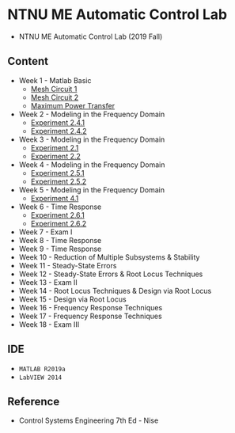 # NTNU ME Automatic Control Lab
* NTNU ME Automatic Control Lab (2019 Fall)
## Content
* Week 1 - Matlab Basic
  * [Mesh Circuit 1](Week%201/Mesh%20Circuit%201/README.md)
  * [Mesh Circuit 2](Week%201/Mesh%20Circuit%202/README.md)
  * [Maximum Power Transfer](Week%201/Maximum%20Power%20Transfer/README.md)
* Week 2 - Modeling in the Frequency Domain
  * [Experiment 2.4.1](Week%202/Experiment%202-4-1/README.md)
  * [Experiment 2.4.2](Week%202/Experiment%202-4-2/README.md)
* Week 3 - Modeling in the Frequency Domain
  * [Experiment 2.1](Week%203/Experiment-2-1/README.md)
  * [Experiment 2.2](Week%203/Experiment-2-2/README.md)
* Week 4 - Modeling in the Frequency Domain
  * [Experiment 2.5.1](Week%204/Experiment-2-5-1/README.md)
  * [Experiment 2.5.2](Week%204/Experiment-2-5-2/README.md)
* Week 5 - Modeling in the Frequency Domain
  * [Experiment 4.1](Week%205/Experiment-4-1/README.md)
* Week 6 - Time Response
  * [Experiment 2.6.1](Weel%206/Experiment-2-6-1/README.md)
  * [Experiment 2.6.2](Weel%206/Experiment-2-6-2/README.md)
* Week 7 - Exam I
* Week 8 - Time Response
* Week 9 - Time Response
* Week 10 - Reduction of Multiple Subsystems & Stability 
* Week 11 - Steady-State Errors 
* Week 12 - Steady-State Errors & Root Locus Techniques
* Week 13 - Exam II
* Week 14 - Root Locus Techniques & Design via Root Locus
* Week 15 - Design via Root Locus 
* Week 16 - Frequency Response Techniques 
* Week 17 - Frequency Response Techniques 
* Week 18 - Exam III

## IDE
* `MATLAB R2019a`
* `LabVIEW 2014`

## Reference
* Control Systems Engineering 7th Ed - Nise

